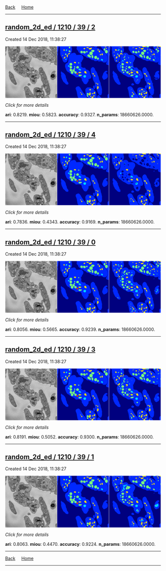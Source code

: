 
[Back](..)&nbsp;&nbsp;&nbsp;&nbsp;&nbsp;[Home](https://leapmanlab.github.io/snapshots)

---

<div class="summary"><a href="2"><h2>random_2d_ed / 1210 / 39 / 2</h2></a><p>Created 14 Dec 2018, 11:38:27
</p><a href="2"><img src="2/media/summary.png" align="center"></a><p>
<i>Click for more details</i>
</p></div>

**ari**: 0.8219. **miou**: 0.5823. **accuracy**: 0.9327. **n_params**: 18660626.0000. 

---

<div class="summary"><a href="4"><h2>random_2d_ed / 1210 / 39 / 4</h2></a><p>Created 14 Dec 2018, 11:38:27
</p><a href="4"><img src="4/media/summary.png" align="center"></a><p>
<i>Click for more details</i>
</p></div>

**ari**: 0.7836. **miou**: 0.4343. **accuracy**: 0.9169. **n_params**: 18660626.0000. 

---

<div class="summary"><a href="0"><h2>random_2d_ed / 1210 / 39 / 0</h2></a><p>Created 14 Dec 2018, 11:38:27
</p><a href="0"><img src="0/media/summary.png" align="center"></a><p>
<i>Click for more details</i>
</p></div>

**ari**: 0.8056. **miou**: 0.5665. **accuracy**: 0.9239. **n_params**: 18660626.0000. 

---

<div class="summary"><a href="3"><h2>random_2d_ed / 1210 / 39 / 3</h2></a><p>Created 14 Dec 2018, 11:38:27
</p><a href="3"><img src="3/media/summary.png" align="center"></a><p>
<i>Click for more details</i>
</p></div>

**ari**: 0.8191. **miou**: 0.5052. **accuracy**: 0.9300. **n_params**: 18660626.0000. 

---

<div class="summary"><a href="1"><h2>random_2d_ed / 1210 / 39 / 1</h2></a><p>Created 14 Dec 2018, 11:38:27
</p><a href="1"><img src="1/media/summary.png" align="center"></a><p>
<i>Click for more details</i>
</p></div>

**ari**: 0.8063. **miou**: 0.4470. **accuracy**: 0.9224. **n_params**: 18660626.0000. 

---

[Back](..)&nbsp;&nbsp;&nbsp;&nbsp;&nbsp;[Home](https://leapmanlab.github.io/snapshots)

---